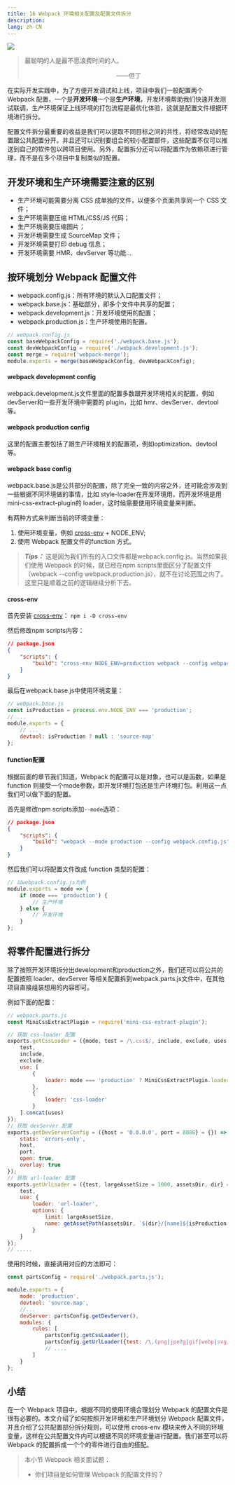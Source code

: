 ```yaml
---
title: 16 Webpack 环境相关配置及配置文件拆分
description: 
lang: zh-CN
---
```


![](https://img1.mukewang.com/5cd963cd0001682f06400359.jpg)

> 最聪明的人是最不愿浪费时间的人。
>
> &emsp;&emsp;&emsp;&emsp;&emsp;&emsp;&emsp;&emsp;&emsp;&emsp;&emsp;&emsp;&emsp;&emsp;&emsp;——但丁

在实际开发实践中，为了方便开发调试和上线，项目中我们一般配置两个 Webpack 配置，一个是**开发环境**一个是**生产环境**，开发环境帮助我们快速开发测试联调，生产环境保证上线环境的打包流程是最优化体验，这就是配置文件根据环境进行拆分。

配置文件拆分最重要的收益是我们可以提取不同目标之间的共性，将经常改动的配置跟公共配置分开。并且还可以识别要组合的较小配置部件，这些配置不仅可以推送到自己的软件包以跨项目使用。另外，配置拆分还可以将配置作为依赖项进行管理，而不是在多个项目中复制类似的配置。

## 开发环境和生产环境需要注意的区别

* 生产环境可能需要分离 CSS 成单独的文件，以便多个页面共享同一个 CSS 文件；
* 生产环境需要压缩 HTML/CSS/JS 代码；
* 生产环境需要压缩图片；
* 开发环境需要生成 SourceMap 文件；
* 开发环境需要打印 debug 信息；
* 开发环境需要 HMR、devServer 等功能…

## 按环境划分 Webpack 配置文件

* webpack.config.js：所有环境的默认入口配置文件；
* webpack.base.js：基础部分，即多个文件中共享的配置；
* webpack.development.js：开发环境使用的配置；
* webpack.production.js：生产环境使用的配置。

```javascript
// webpack.config.js
const baseWebpackConfig = require('./webpack.base.js');
const devWebpackConfig = require('./webpack.development.js');
const merge = require('webpack-merge');
module.exports = merge(baseWebpackConfig, devWebpackConfig);
```

#### webpack development config

webpack.development.js文件里面的配置多数跟开发环境相关的配置，例如devServer和一些开发环境中需要的 plugin，比如 hmr、devServer、devtool 等。

#### webpack production config

这里的配置主要包括了跟生产环境相关的配置项，例如optimization、devtool等。

#### webpack base config

webpack.base.js是公共部分的配置，除了完全一致的内容之外，还可能会涉及到一些根据不同环境做的事情，比如 style-loader在开发环境用，而开发环境是用mini-css-extract-plugin的 loader，这时候需要使用环境变量来判断。

有两种方式来判断当前的环境变量：

1. 使用环境变量，例如 [cross-env](https://www.npmjs.com/package/cross-env) + NODE_ENV;
2. 使用 Webpack 配置文件的function 方式。

> ***Tips：*** 这是因为我们所有的入口文件都是webpack.config.js。当然如果我们使用 Webpack 的时候，就已经在npm scripts里面区分了配置文件（webpack --config webpack.production.js），就不在讨论范围之内了。这里只是顺着之前的逻辑继续分析下去。

#### cross-env

首先安装 [cross-env](https://www.npmjs.com/package/cross-env)： `npm i -D cross-env`

然后修改npm scripts内容：

```json
// package.json
{
    "scripts": {
        "build": "cross-env NODE_ENV=production webpack --config webpack.config.js"
    }
}
```

最后在webpack.base.js中使用环境变量：

```javascript
// webpack.base.js
const isProduction = process.env.NODE_ENV === 'production';
//....
module.exports = {
    // ...
    devtool: isProduction ? null : 'source-map'
};
```

#### function配置

根据前面的章节我们知道，Webpack 的配置可以是对象，也可以是函数，如果是 function 则接受一个mode参数，即开发环境打包还是生产环境打包。利用这一点我们可以做下面的配置。

首先是修改npm scripts添加`--mode`选项：

```json
// package.json
{
    "scripts": {
        "build": "webpack --mode production --config webpack.config.js"
    }
}
```

然后我们可以将配置文件改成 function 类型的配置：

```javascript
// 以webpack.config.js为例
module.exports = mode => {
    if (mode === 'production') {
        // 生产环境
    } else {
        // 开发环境
    }
};
```

## 将零件配置进行拆分

除了按照开发环境拆分出development和production之外，我们还可以将公共的配置按照 loader、devServer 等相关配置拆到webpack.parts.js文件中，在其他项目直接组装想用的内容即可。

例如下面的配置：

```javascript
// webpack.parts.js
const MiniCssExtractPlugin = require('mini-css-extract-plugin');

// 获取 css-loader 配置
exports.getCssLoader = ({mode, test = /\.css$/, include, exclude, uses = []} = {}) => ({
    test,
    include,
    exclude,
    use: [
        {
            loader: mode === 'production' ? MiniCssExtractPlugin.loader : 'style-loader'
        },
        {
            loader: 'css-loader'
        }
    ].concat(uses)
});
// 获取 devServer 配置
exports.getDevServerConfig = ({host = '0.0.0.0', port = 8888} = {}) => ({
    stats: 'errors-only',
    host,
    port,
    open: true,
    overlay: true
});
// 获取 url-loader 配置
exports.getUrlLoader = ({test, largeAssetSize = 1000, assetsDir, dir} = {}) => ({
    test,
    use: {
        loader: 'url-loader',
        options: {
            limit: largeAssetSize,
            name: getAssetPath(assetsDir, `${dir}/[name]${isProduction ? '.[hash:8]' : ''}.[ext]`)
        }
    }
});
// .....
```

使用的时候，直接调用对应的方法即可：

```javascript
const partsConfig = require('./webpack.parts.js');

module.exports = {
    mode: 'production',
    devtool: 'source-map',
    //...
    devServer: partsConfig.getDevServer(),
    modules: {
        rules: [
            partsConfig.getCssLoader(),
            partsConfig.getUrlLoader({test: /\.(png|jpe?g|gif|webp|svg)(\?.*)?$/, dir: 'img'})
            // ....
        ]
    }
};
```

## 小结

在一个 Webpack 项目中，根据不同的使用环境合理划分 Webpack 的配置文件是很有必要的。本文介绍了如何按照开发环境和生产环境划分 Webpack 配置文件，并且介绍了公共配置部分拆分规则，可以使用 cross-env 模块来传入不同的环境变量，这样在公共配置文件内可以根据不同的环境变量进行配置。我们甚至可以将 Webpack 的配置拆成一个个的零件进行自由的搭配。

> 本小节 Webpack 相关面试题：
> 
> * 你们项目是如何管理 Webpack 的配置文件的？
